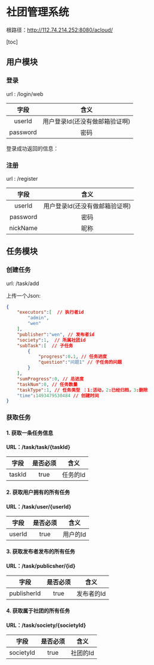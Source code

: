 
# 社团管理系统

根路径：http://112.74.214.252:8080/acloud/

[toc]

## 用户模块

### 登录

url : /login/web

| 字段      |    含义 |
| :--------: | :--------:|
| userId    |  用户登录Id(还没有做邮箱验证啊)  |
| password    |  密码  |

登录成功返回的信息：


### 注册

url : /register

| 字段      |    含义 |
| :--------: | :--------:|
| userId    |  用户登录Id(还没有做邮箱验证啊)  |
| password    |  密码  |
| nickName | 昵称 |
 

## 任务模块
 
### 创建任务
 
 url: /task/add

上传一个Json:
```json
{
    "executors":[  // 执行者id
        "admin",
        "wen"
    ],
    "publisher":"wen", // 发布者id
    "society":1,  // 所属社团id
    "subTask":[  // 子任务
        {
            "progress":0.1, // 任务进度
            "question":"问题1" // 子任务的问题
        }
    ],
    "sumProgress":0, // 总进度
    "taskNum":0, // 任务数量
    "taskType":1, // 任务类型 ：1:活动，2:已经归档，3:删除
    "time":1493479530484 // 创建时间
}
```


### 获取任务

#### 1. 获取一条任务信息

**URL：/task/task/{taskId}**

| 字段      |     是否必须 |   含义   |
| :--------: | :--------:| :------: |
|  taskId |   true |  任务的Id  |




#### 2. 获取用户拥有的所有任务

**URL：/task/user/{userId}**

| 字段      |     是否必须 |   含义   |
| :--------: | :--------:| :------: |
| userId |   true |  用户的Id  |




#### 3. 获取发布者发布的所有任务

**URL：/task/publicsher/{id}**

| 字段      |     是否必须 |   含义   |
| :--------: | :--------:| :------: |
| publisherId |   true |  发布者的Id  |




#### 4. 获取属于社团的所有任务

**URL：/task/society/{societyId}**

| 字段      |     是否必须 |   含义   |
| :--------: | :--------:| :------: |
| societyId |   true |  社团的Id  |



